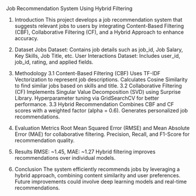Job Recommendation System Using Hybrid Filtering

1. Introduction
This project develops a job recommendation system that suggests relevant jobs to users by integrating Content-Based Filtering (CBF), Collaborative Filtering (CF), and a Hybrid Approach to enhance accuracy.

2. Dataset
Jobs Dataset: Contains job details such as job_id, Job Salary, Key Skills, Job Title, etc.
User Interactions Dataset: Includes user_id, job_id, rating, and applied fields.
3. Methodology
3.1 Content-Based Filtering (CBF)
Uses TF-IDF Vectorization to represent job descriptions.
Calculates Cosine Similarity to find similar jobs based on skills and title.
3.2 Collaborative Filtering (CF)
Implements Singular Value Decomposition (SVD) using Surprise Library.
Hyperparameter tuning via GridSearchCV for better performance.
3.3 Hybrid Recommendation
Combines CBF and CF scores with a weighted factor (alpha = 0.6).
Generates personalized job recommendations.
4. Evaluation Metrics
Root Mean Squared Error (RMSE) and Mean Absolute Error (MAE) for collaborative filtering.
Precision, Recall, and F1-Score for recommendation quality.
5. Results
RMSE: ~1.45, MAE: ~1.27
Hybrid filtering improves recommendations over individual models.
6. Conclusion
The system efficiently recommends jobs by leveraging a hybrid approach, combining content similarity and user preferences. Future improvements could involve deep learning models and real-time recommendations.

